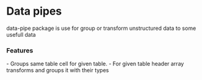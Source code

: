 # Data pipes
<p>data-pipe package is use for group or transform unstructured data to some usefull data</p>
<h3>Features</h3>
- Groups same table cell for given table.
- For given table header array transforms and groups it with their types

